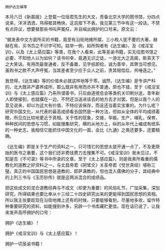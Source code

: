     拥护达生编等 

   本月六日《新晨报》上登载一位瑶君先生的大文，责备北京大学的图书馆，分四点说来，洋洋洒洒，骂得极其畅快，这且按下不表。我见第三节中有这一段话，不禁有点异议，想要替那些书叫声冤枉，并且喊出拥护的口号来。原文云：

   “据发表中文方面所买的书籍，竟至有沿街地摊所摆，三小枚人犹不要的大著，赫赫在焉，买书员之不识字可知。姑举一例，如所购者有《达生编》，及《戒淫宝训》，以及《太上感应篇》等类，在我个人看来，此等圣谕书籍，实无往图书馆之必要，不知他人以为如何？该书何幸，竟遇无识之徒，一游北大之高阁，斯真天下之大笑话。有用而最普通者，反不备置，见字纸即拾，诚为善举，其弊当可想见。虽购书之款不大声呼冤，当其差者至少应于众人之前，责其赔偿后，共唾逐之。”

   我觉得，《达生编》等的价值未必就这样地等于零。诚然，《达生编》是专讲产科的，北大既非产婆养成所，那么既非有用而亦并不普通，原也不错，至于《戒淫宝训》与《太上感应篇》乃系所谓善书，只应由道德总会等类机关印刷分送，青年新人即使接到，也就撂在一边，不然还当送进该去的地方去才对罢。但是以我个人的意见说来，却以为这大有价值，不特应该保存，而且还当着实宝重的。为什么呢？研究中国文化，从代表的最高成绩看去固然是一种方法，但如从全体的平均成绩着眼，所见应比较地更近于真相。关于性的现象，交接，孕娠，生产，哺乳，保育，种种民间的思想与习惯，如能搜集研究，横的从地方上，纵的从年代上编成有统系的一种史志，我相信它能抓住中国文化的一面，会比《九通》之类还要多，还要精确。

   《达生编》即是关于生产的资料之一，只可惜它的思想太是开通一点了，不及更原始的医书之重要，这个我们还非费钱费力去搜集不可。《戒淫宝训》我未见过，不知是否《不可录》等书中所录的文章。至于《太上感应篇》，则是我素所看重的儒教化的道教之好资料之一，与文昌帝君《阴骘文》关圣帝君《觉世真经》堪称三璧。真正的中国国民思想是道教的，即萨满教的，但也混入儒佛的分子，其经典中的上列三书与《玉历钞传》就是这两派混合的成绩品。

   把这些成文的混合道教经典与不成文（却更为重要）的风俗礼节，广加采集，深加研究，所得结果也要比单从十三经二十四史研究出来的更能得到国民思想的真相。所以我主张要趁现在沿街地摊上还有的时候，只要能够看到，尽量地多收，留作特种重要研究的资料，如能搜到许多，另辟一个书库藏贮更佳。现在话已说了，让我来发声高呼拥护的口号：

   拥护《达生编》！

   拥护《戒淫宝训》与《太上感应篇》！

   拥护一切圣谕书籍！

